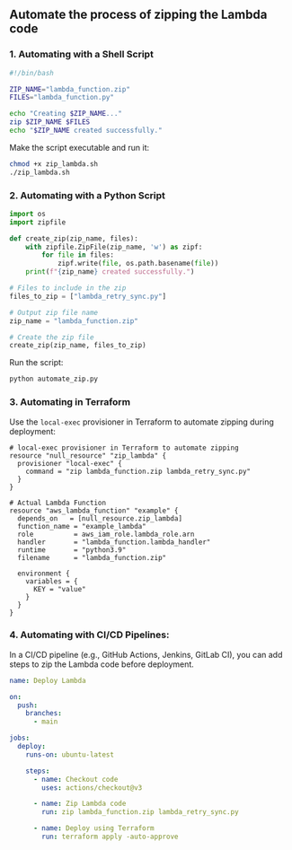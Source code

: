 ## Automate the process of zipping the Lambda code

### 1. Automating with a Shell Script
````bash
#!/bin/bash

ZIP_NAME="lambda_function.zip"
FILES="lambda_function.py"

echo "Creating $ZIP_NAME..."
zip $ZIP_NAME $FILES
echo "$ZIP_NAME created successfully."
````

Make the script executable and run it:
````bash
chmod +x zip_lambda.sh
./zip_lambda.sh
````


### 2. Automating with a Python Script
````python
import os
import zipfile

def create_zip(zip_name, files):
    with zipfile.ZipFile(zip_name, 'w') as zipf:
        for file in files:
            zipf.write(file, os.path.basename(file))
    print(f"{zip_name} created successfully.")

# Files to include in the zip
files_to_zip = ["lambda_retry_sync.py"]

# Output zip file name
zip_name = "lambda_function.zip"

# Create the zip file
create_zip(zip_name, files_to_zip)
````

Run the script:
````bash
python automate_zip.py
````

### 3. Automating in Terraform
Use the `local-exec` provisioner in Terraform to automate zipping during deployment:
````hcl
# local-exec provisioner in Terraform to automate zipping
resource "null_resource" "zip_lambda" {
  provisioner "local-exec" {
    command = "zip lambda_function.zip lambda_retry_sync.py"
  }
}

# Actual Lambda Function
resource "aws_lambda_function" "example" {
  depends_on   = [null_resource.zip_lambda]
  function_name = "example_lambda"
  role          = aws_iam_role.lambda_role.arn
  handler       = "lambda_function.lambda_handler"
  runtime       = "python3.9"
  filename      = "lambda_function.zip"

  environment {
    variables = {
      KEY = "value"
    }
  }
}
````

### 4. Automating with CI/CD Pipelines:
In a CI/CD pipeline (e.g., GitHub Actions, Jenkins, GitLab CI), you can add steps to zip the Lambda code before deployment.
````yaml
name: Deploy Lambda

on:
  push:
    branches:
      - main

jobs:
  deploy:
    runs-on: ubuntu-latest

    steps:
      - name: Checkout code
        uses: actions/checkout@v3

      - name: Zip Lambda code
        run: zip lambda_function.zip lambda_retry_sync.py

      - name: Deploy using Terraform
        run: terraform apply -auto-approve
````
